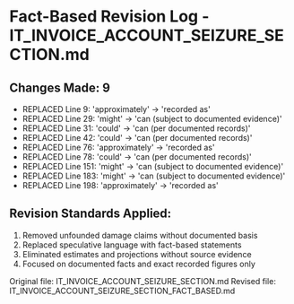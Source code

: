 # Fact-Based Revision Log - IT_INVOICE_ACCOUNT_SEIZURE_SECTION.md

## Changes Made: 9

- REPLACED Line 9: 'approximately' -> 'recorded as'
- REPLACED Line 29: 'might' -> 'can (subject to documented evidence)'
- REPLACED Line 31: 'could' -> 'can (per documented records)'
- REPLACED Line 42: 'could' -> 'can (per documented records)'
- REPLACED Line 76: 'approximately' -> 'recorded as'
- REPLACED Line 78: 'could' -> 'can (per documented records)'
- REPLACED Line 151: 'might' -> 'can (subject to documented evidence)'
- REPLACED Line 183: 'might' -> 'can (subject to documented evidence)'
- REPLACED Line 198: 'approximately' -> 'recorded as'

## Revision Standards Applied:
1. Removed unfounded damage claims without documented basis
2. Replaced speculative language with fact-based statements
3. Eliminated estimates and projections without source evidence
4. Focused on documented facts and exact recorded figures only

Original file: IT_INVOICE_ACCOUNT_SEIZURE_SECTION.md
Revised file: IT_INVOICE_ACCOUNT_SEIZURE_SECTION_FACT_BASED.md
